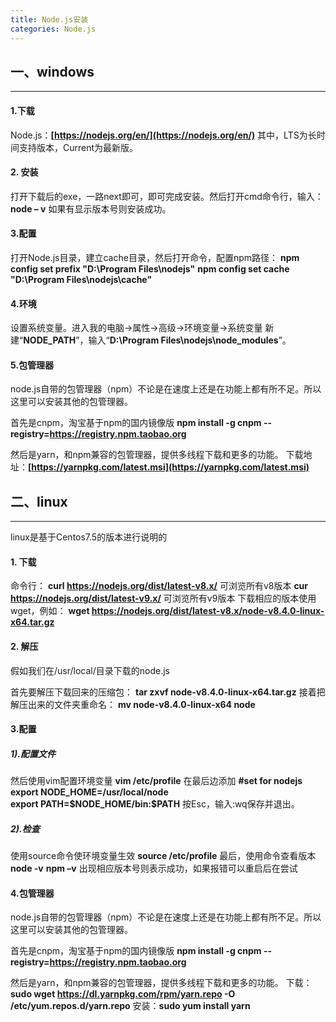 ```yaml
---
title: Node.js安装
categories: Node.js
---
```

## 一、windows
---
#### 1.下载
Node.js：**[https://nodejs.org/en/](https://nodejs.org/en/)**
其中，LTS为长时间支持版本，Current为最新版。
#### 2. 安装
打开下载后的exe，一路next即可，即可完成安装。然后打开cmd命令行，输入：
**node – v**
如果有显示版本号则安装成功。
#### 3.配置
打开Node.js目录，建立cache目录，然后打开命令，配置npm路径：
**npm config set prefix "D:\Program Files\nodejs"**
**npm config set cache "D:\Program Files\nodejs\cache"**
#### 4.环境
设置系统变量。进入我的电脑→属性→高级→环境变量→系统变量
新建“**NODE_PATH**”，输入“**D:\Program Files\nodejs\node_modules**”。
#### 5.包管理器
node.js自带的包管理器（npm）不论是在速度上还是在功能上都有所不足。所以这里可以安装其他的包管理器。

首先是cnpm，淘宝基于npm的国内镜像版
**npm install -g cnpm --registry=https://registry.npm.taobao.org**

然后是yarn，和npm兼容的包管理器，提供多线程下载和更多的功能。
下载地址：**[https://yarnpkg.com/latest.msi](https://yarnpkg.com/latest.msi)**

## 二、linux
---
linux是基于Centos7.5的版本进行说明的
#### 1. 下载
命令行：
**curl https://nodejs.org/dist/latest-v8.x/**
可浏览所有v8版本
**cur https://nodejs.org/dist/latest-v9.x/**
可浏览所有v9版本
下载相应的版本使用wget，例如：
**wget https://nodejs.org/dist/latest-v8.x/node-v8.4.0-linux-x64.tar.gz**

#### 2. 解压
假如我们在/usr/local/目录下载的node.js

首先要解压下载回来的压缩包：
**tar zxvf node-v8.4.0-linux-x64.tar.gz**
接着把解压出来的文件夹重命名：
**mv node-v8.4.0-linux-x64 node**

#### 3.配置
##### 1).配置文件
然后使用vim配置环境变量
**vim /etc/profile**
在最后边添加
**#set for nodejs  
export NODE_HOME=/usr/local/node  
export PATH=\$NODE_HOME/bin:$PATH**
按Esc，输入:wq保存并退出。
##### 2).检查
使用source命令使环境变量生效
**source /etc/profile**
最后，使用命令查看版本
**node -v**
**npm –v**
出现相应版本号则表示成功，如果报错可以重启后在尝试
#### 4.包管理器
node.js自带的包管理器（npm）不论是在速度上还是在功能上都有所不足。所以这里可以安装其他的包管理器。

首先是cnpm，淘宝基于npm的国内镜像版
**npm install -g cnpm --registry=https://registry.npm.taobao.org**

然后是yarn，和npm兼容的包管理器，提供多线程下载和更多的功能。
下载：**sudo wget https://dl.yarnpkg.com/rpm/yarn.repo -O /etc/yum.repos.d/yarn.repo**
安装：**sudo yum install yarn**
